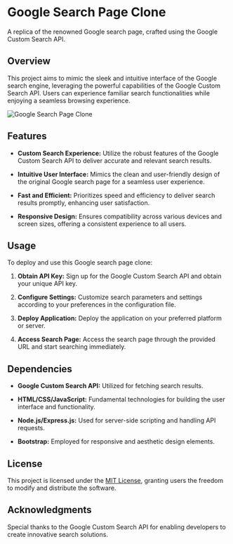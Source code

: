 # Google Search Page Clone

A replica of the renowned Google search page, crafted using the Google Custom Search API.

## Overview

This project aims to mimic the sleek and intuitive interface of the Google search engine, leveraging the powerful capabilities of the Google Custom Search API. Users can experience familiar search functionalities while enjoying a seamless browsing experience.

![Google Search Page Clone](https://i.ibb.co/DrKmKvX/google-search-page-clone.png)


## Features

- **Custom Search Experience:** Utilize the robust features of the Google Custom Search API to deliver accurate and relevant search results.
  
- **Intuitive User Interface:** Mimics the clean and user-friendly design of the original Google search page for a seamless user experience.
  
- **Fast and Efficient:** Prioritizes speed and efficiency to deliver search results promptly, enhancing user satisfaction.
  
- **Responsive Design:** Ensures compatibility across various devices and screen sizes, offering a consistent experience to all users.

## Usage

To deploy and use this Google search page clone:

1. **Obtain API Key:** Sign up for the Google Custom Search API and obtain your unique API key.
  
2. **Configure Settings:** Customize search parameters and settings according to your preferences in the configuration file.
  
3. **Deploy Application:** Deploy the application on your preferred platform or server.
  
4. **Access Search Page:** Access the search page through the provided URL and start searching immediately.

## Dependencies

- **Google Custom Search API:** Utilized for fetching search results.
  
- **HTML/CSS/JavaScript:** Fundamental technologies for building the user interface and functionality.
  
- **Node.js/Express.js:** Used for server-side scripting and handling API requests.
  
- **Bootstrap:** Employed for responsive and aesthetic design elements.

## License

This project is licensed under the [MIT License](LICENSE), granting users the freedom to modify and distribute the software.

## Acknowledgments

Special thanks to the Google Custom Search API for enabling developers to create innovative search solutions.
